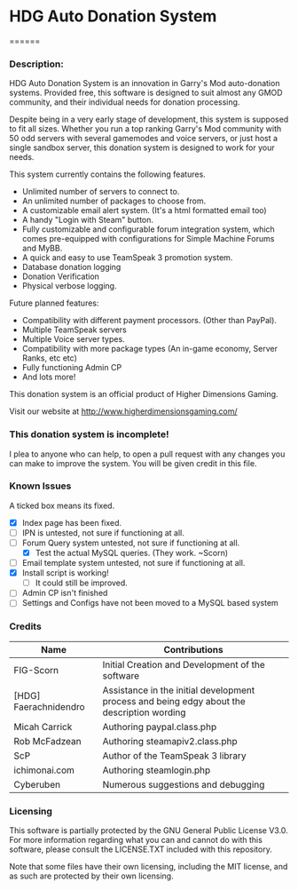 # HDG Auto Donation System
======

### Description:
HDG Auto Donation System is an innovation in Garry's Mod auto-donation systems. Provided free, this software is designed to suit almost any GMOD community, and their individual needs for donation processing.

Despite being in a very early stage of development, this system is supposed to fit all sizes. Whether you run a top ranking Garry's Mod community with 50 odd servers with several gamemodes and voice servers, or just host a single sandbox server, this donation system is designed to work for your needs.

This system currently contains the following features.

* Unlimited number of servers to connect to.
* An unlimited number of packages to choose from.
* A customizable email alert system. (It's a html formatted email too)
* A handy "Login with Steam" button.
* Fully customizable and configurable forum integration system, which comes pre-equipped with configurations for Simple Machine Forums and MyBB.
* A quick and easy to use TeamSpeak 3 promotion system.
* Database donation logging
* Donation Verification
* Physical verbose logging.

Future planned features:

* Compatibility with different payment processors. (Other than PayPal).
* Multiple TeamSpeak servers
* Multiple Voice server types.
* Compatibility with more package types (An in-game economy, Server Ranks, etc etc)
* Fully functioning Admin CP
* And lots more!

This donation system is an official product of Higher Dimensions Gaming.

Visit our website at http://www.higherdimensionsgaming.com/

### This donation system is incomplete!
I plea to anyone who can help, to open a pull request with any changes you can make to improve the system.
You will be given credit in this file.

### Known Issues
A ticked box means its fixed.
- [x] Index page has been fixed.
- [ ] IPN is untested, not sure if functioning at all.
- [ ] Forum Query system untested, not sure if functioning at all.
  - [x] Test the actual MySQL queries. (They work. ~Scorn)
- [ ] Email template system untested, not sure if functioning at all.
- [x] Install script is working!
  - [ ] It could still be improved.
- [ ] Admin CP isn't finished
- [ ] Settings and Configs have not been moved to a MySQL based system

### Credits

| Name | Contributions |
| ---------- | ---------- |
| FIG-Scorn | Initial Creation and Development of the software |
| [HDG] Faerachnidendro | Assistance in the initial development process and being edgy about the description wording |
| Micah Carrick | Authoring paypal.class.php |
| Rob McFadzean | Authoring steamapiv2.class.php |
| ScP | Author of the TeamSpeak 3 library |
| ichimonai.com | Authoring steamlogin.php |
| Cyberuben | Numerous suggestions and debugging |

### Licensing

This software is partially protected by the GNU General Public License V3.0.
For more information regarding what you can and cannot do with this software, please consult the LICENSE.TXT included with this repository.

Note that some files have their own licensing, including the MIT license, and as such are protected by their own licensing.
